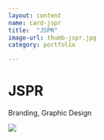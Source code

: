 ```yaml
---
layout: content
name: card-jspr
title:  "JSPR"
image-url: thumb-jspr.jpg
category: portfolio

---
```


<h1>JSPR</h1>
<p class="lead">Branding, Graphic Design</p>
<img class="img-fluid" src="{{ site.baseurl }}/assets/img/jspr.jpg" />

